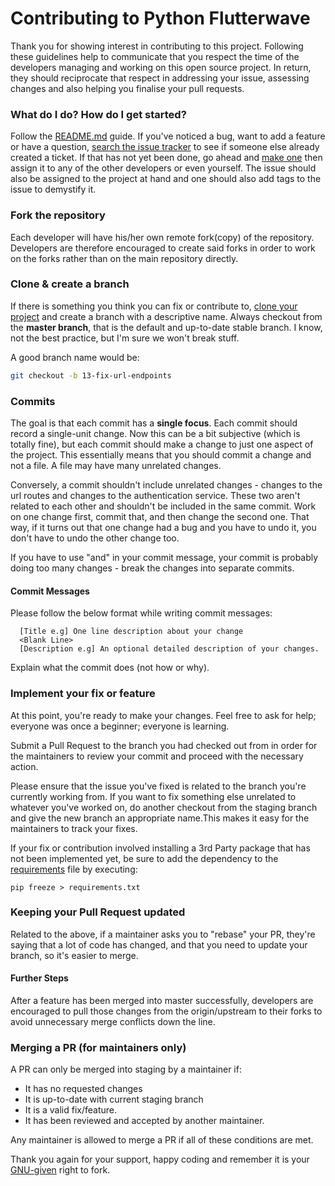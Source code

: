 # Contributing to Python Flutterwave

Thank you for showing interest in contributing to this project. Following these guidelines help to communicate that you respect the time of the developers managing and working on this open source project. In return, they should reciprocate that respect in addressing your issue, assessing changes and also helping you finalise your pull requests.

### What do I do? How do I get started?

Follow the [README.md](/README.md) guide. If you've noticed a bug, want to add a feature or have a question, [search the issue tracker](https://github.com/WilliamOtieno/python-daraja/issues) to see if someone else already created a ticket. If that has not yet been done, go ahead and [make one](https://github.com/WilliamOtieno/python-flutterwave/issues/new) then assign it to any of the other developers or even yourself.
The issue should also be assigned to the project at hand and one should also add tags to the issue to demystify it.


### Fork the repository
Each developer will have his/her own remote fork(copy) of the repository. Developers are therefore encouraged to create said forks in order to work on the forks rather than on the main repository directly.



### Clone & create a branch

If there is something you think you can fix or contribute to, [clone your project](https://git-scm.com/book/en/v2/Git-Basics-Getting-a-Git-Repository) and create a branch with a descriptive name. Always checkout from the **master branch**, that is the default and up-to-date stable branch. I know, not the best practice, but I'm sure we won't break stuff.

A good branch name would be:

```sh
git checkout -b 13-fix-url-endpoints
```

### Commits
The goal is that each commit has a **single focus**. Each commit should record a single-unit change. Now this can be a bit subjective (which is totally fine), but each commit should make a change to just one aspect of the project.
This essentially means that you should commit a change and not a file. A file may have many unrelated changes.

Conversely, a commit shouldn't include unrelated changes - changes to the url routes and changes to the authentication service. These two aren't related to each other and shouldn't be included in the same commit. Work on one change first, commit that, and then change the second one. That way, if it turns out that one change had a bug and you have to undo it, you don't have to undo the other change too.

If you have to use "and" in your commit message, your commit is probably doing too many changes - break the changes into separate commits.

#### Commit Messages

Please follow the below format while writing commit messages:

```
  [Title e.g] One line description about your change
  <Blank Line>
  [Description e.g] An optional detailed description of your changes.
```

Explain what the commit does (not how or why).

### Implement your fix or feature

At this point, you're ready to make your changes. Feel free to ask for help; everyone was once a beginner; everyone is learning.

Submit a Pull Request to the branch you had checked out from in order for the maintainers to review your commit and proceed with the necessary action.

Please ensure that the issue you've fixed is related to the branch you're currently working from. If you want to fix something else unrelated to whatever you've worked on, do another checkout from the staging branch and give the new branch an appropriate name.This makes it easy for the maintainers to track your fixes.

If your fix or contribution involved installing a 3rd Party package that has not been implemented yet, be sure to add the dependency to the [requirements](/requirements.txt) file by executing: 
```shell
pip freeze > requirements.txt
```

### Keeping your Pull Request updated

Related to the above, if a maintainer asks you to "rebase" your PR, they're saying that a lot of code has changed, and that you need to update your branch, so it's easier to merge.

#### Further Steps

After a feature has been merged into master successfully, developers are encouraged to pull those changes from the origin/upstream to their forks to avoid unnecessary merge conflicts down the line.


### Merging a PR (for maintainers only)

A PR can only be merged into staging by a maintainer if:
- It has no requested changes
- It is up-to-date with current staging branch
- It is a valid fix/feature.
- It has been reviewed and accepted by another maintainer.

Any maintainer is allowed to merge a PR if all of these conditions are met.

Thank you again for your support, happy coding and remember it is your [GNU-given](https://www.gnu.org/home.en.html) right to fork.
